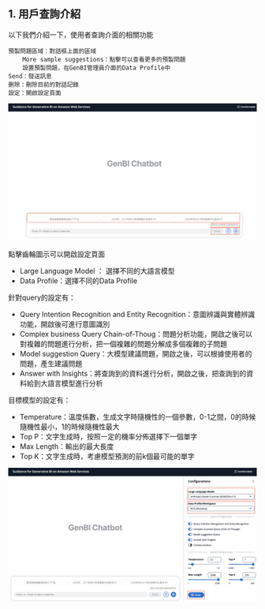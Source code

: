 ## 1. 用戶查詢介紹
以下我們介紹一下，使用者查詢介面的相關功能

    預製問題區域：對話框上面的區域
        More sample suggestions：點擊可以查看更多的預製問題
        設置預製問題，在GenBI管理員介面的Data Profile中
    Send：發送訊息
    删除：刪除目前的對話記錄
    設定：開啟設定頁面
    
![image](images/User_2.png)

點擊齒輪圖示可以開啟設定頁面

+ Large Language Model ： 選擇不同的大語言模型
+ Data Profile：選擇不同的Data Profile

針對query的設定有：

+ Query Intention Recognition and Entity Recognition：意圖辨識與實體辨識功能，開啟後可進行意圖識別
+ Complex business Query Chain-of-Thoug：問題分析功能，開啟之後可以對複雜的問題進行分析，把一個複雜的問題分解成多個複雜的子問題
+ Model suggestion Query：大模型建議問題，開啟之後，可以根據使用者的問題，產生建議問題
+ Answer with Insights：將查詢到的資料進行分析，開啟之後，把查詢到的資料給到大語言模型進行分析

目標模型的設定有：

+ Temperature：溫度係數，生成文字時隨機性的一個參數，0-1之間，0的時候隨機性最小，1的時候隨機性最大
+ Top P：文字生成時，按照一定的機率分佈選擇下一個單字
+ Max Length：輸出的最大長度
+ Top K：文字生成時，考慮模型預測的前k個最可能的單字

![image](images/User_3.png)


